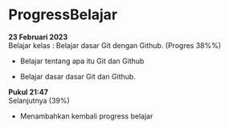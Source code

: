# ProgressBelajar

**23 Februari 2023** <br>
Belajar kelas : Belajar dasar Git dengan Github. (Progres 38%%)

* Belajar tentang apa itu Git dan Github

* Belajar dasar dasar Git dan Github.

**Pukul 21:47** <br>
Selanjutnya  (39%)
* Menambahkan kembali progress belajar
